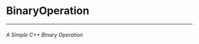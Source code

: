 # BinaryOperation
---------------------------------------------------
###### A Simple C++ Binary Operation
